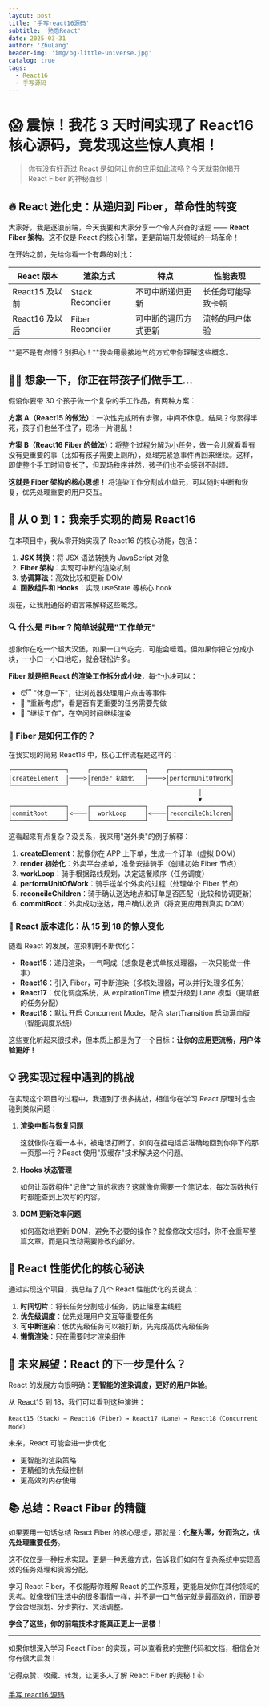 ```yaml
---
layout: post
title: '手写react16源码'
subtitle: '熟悉React'
date: 2025-03-31
author: 'ZhuLang'
header-img: 'img/bg-little-universe.jpg'
catalog: true
tags:
  - React16
  - 手写源码
---
```


# 😱 震惊！我花 3 天时间实现了 React16 核心源码，竟发现这些惊人真相！

> 你有没有好奇过 React 是如何让你的应用如此流畅？今天就带你揭开 React Fiber 的神秘面纱！

## 🔥 React 进化史：从递归到 Fiber，革命性的转变

大家好，我是逐浪前端，今天我要和大家分享一个令人兴奋的话题 —— **React Fiber 架构**。这不仅是 React 的核心引擎，更是前端开发领域的一场革命！

在开始之前，先给你看一个有趣的对比：

| React 版本     | 渲染方式         | 特点                 | 性能表现           |
| -------------- | ---------------- | -------------------- | ------------------ |
| React15 及以前 | Stack Reconciler | 不可中断递归更新     | 长任务可能导致卡顿 |
| React16 及以后 | Fiber Reconciler | 可中断的遍历方式更新 | 流畅的用户体验     |

**是不是有点懵？别担心！**我会用最接地气的方式带你理解这些概念。

## 👨‍🏫 想象一下，你正在带孩子们做手工...

假设你要带 30 个孩子做一个复杂的手工作品，有两种方案：

**方案 A（React15 的做法）**：一次性完成所有步骤，中间不休息。结果？你累得半死，孩子们也坐不住了，现场一片混乱！

**方案 B（React16 Fiber 的做法）**：将整个过程分解为小任务，做一会儿就看看有没有更重要的事（比如有孩子需要上厕所），处理完紧急事件再回来继续。这样，即使整个手工时间变长了，但现场秩序井然，孩子们也不会感到不耐烦。

**这就是 Fiber 架构的核心思想！** 将渲染工作分割成小单元，可以随时中断和恢复，优先处理重要的用户交互。

## 🧐 从 0 到 1：我亲手实现的简易 React16

在本项目中，我从零开始实现了 React16 的核心功能，包括：

1. **JSX 转换**：将 JSX 语法转换为 JavaScript 对象
2. **Fiber 架构**：实现可中断的渲染机制
3. **协调算法**：高效比较和更新 DOM
4. **函数组件和 Hooks**：实现 useState 等核心 hook

现在，让我用通俗的语言来解释这些概念。

### 🔍 什么是 Fiber？简单说就是"工作单元"

想象你在吃一个超大汉堡，如果一口气吃完，可能会噎着。但如果你把它分成小块，一小口一小口地吃，就会轻松许多。

**Fiber 就是把 React 的渲染工作拆分成小块**，每个小块可以：

- 😴 "休息一下"，让浏览器处理用户点击等事件
- 🤔 "重新考虑"，看是否有更重要的任务需要先做
- 🔄 "继续工作"，在空闲时间继续渲染

### 🧩 Fiber 是如何工作的？

在我实现的简易 React16 中，核心工作流程是这样的：

```
┌───────────────┐     ┌───────────────┐     ┌─────────────────┐
│createElement  │────>│render 初始化   │────>│performUnitOfWork│
└───────────────┘     └───────────────┘     └─────────────────┘
                                                     │
                                                     ▼
┌───────────────┐     ┌───────────────┐     ┌─────────────────┐
│commitRoot     │<────│  workLoop     │<────│reconcileChildren│
└───────────────┘     └───────────────┘     └─────────────────┘
```

这看起来有点复杂？没关系，我来用"送外卖"的例子解释：

1. **createElement**：就像你在 APP 上下单，生成一个订单（虚拟 DOM）
2. **render 初始化**：外卖平台接单，准备安排骑手（创建初始 Fiber 节点）
3. **workLoop**：骑手根据路线规划，决定送餐顺序（任务调度）
4. **performUnitOfWork**：骑手送单个外卖的过程（处理单个 Fiber 节点）
5. **reconcileChildren**：骑手确认送达地点和订单是否匹配（比较和协调更新）
6. **commitRoot**：外卖成功送达，用户确认收货（将变更应用到真实 DOM）

### 🚀 React 版本进化：从 15 到 18 的惊人变化

随着 React 的发展，渲染机制不断优化：

- **React15**：递归渲染，一气呵成（想象是老式单核处理器，一次只能做一件事）
- **React16**：引入 Fiber，可中断渲染（多核处理器，可以并行处理多任务）
- **React17**：优化调度系统，从 expirationTime 模型升级到 Lane 模型（更精细的任务分配）
- **React18**：默认开启 Concurrent Mode，配合 startTransition 启动满血版（智能调度系统）

这些变化听起来很技术，但本质上都是为了一个目标：**让你的应用更流畅，用户体验更好！**

## 💡 我实现过程中遇到的挑战

在实现这个项目的过程中，我遇到了很多挑战，相信你在学习 React 原理时也会碰到类似问题：

1. **渲染中断与恢复问题**

   这就像你在看一本书，被电话打断了。如何在挂电话后准确地回到你停下的那一页那一行？React 使用"双缓存"技术解决这个问题。

2. **Hooks 状态管理**

   如何让函数组件"记住"之前的状态？这就像你需要一个笔记本，每次函数执行时都能查到上次写的内容。

3. **DOM 更新效率问题**

   如何高效地更新 DOM，避免不必要的操作？就像修改文档时，你不会重写整篇文章，而是只改动需要修改的部分。

## 🎯 React 性能优化的核心秘诀

通过实现这个项目，我总结了几个 React 性能优化的关键点：

1. **时间切片**：将长任务分割成小任务，防止阻塞主线程
2. **优先级调度**：优先处理用户交互等重要任务
3. **可中断渲染**：低优先级任务可以被打断，先完成高优先级任务
4. **懒惰渲染**：只在需要时才渲染组件

## 🔮 未来展望：React 的下一步是什么？

React 的发展方向很明确：**更智能的渲染调度，更好的用户体验**。

从 React15 到 18，我们可以看到这种演进：

```
React15（Stack）→ React16（Fiber）→ React17（Lane）→ React18（Concurrent Mode）
```

未来，React 可能会进一步优化：

- 更智能的渲染策略
- 更精细的优先级控制
- 更高效的内存使用

## 📚 总结：React Fiber 的精髓

如果要用一句话总结 React Fiber 的核心思想，那就是：**化整为零，分而治之，优先处理重要任务**。

这不仅仅是一种技术实现，更是一种思维方式，告诉我们如何在复杂系统中实现高效的任务处理和资源分配。

学习 React Fiber，不仅能帮你理解 React 的工作原理，更能启发你在其他领域的思考。就像我们生活中的很多事情一样，并不是一口气做完就是最高效的，而是要学会合理规划、分步执行、灵活调整。

**学会了这些，你的前端技术才能真正更上一层楼！**

---

如果你想深入学习 React Fiber 的实现，可以查看我的完整代码和文档，相信会对你有很大启发！

记得点赞、收藏、转发，让更多人了解 React Fiber 的奥秘！👍

[手写 react16 源码](https://github.com/RicardoPang/pf-react16-code)
